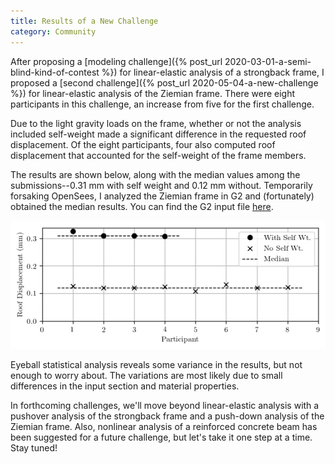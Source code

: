 ```yaml
---
title: Results of a New Challenge
category: Community
---
```


After proposing a [modeling challenge]({% post_url 2020-03-01-a-semi-blind-kind-of-contest %})
for linear-elastic analysis of a strongback frame, I proposed a
[second challenge]({% post_url 2020-05-04-a-new-challenge %}) for linear-elastic analysis of
the Ziemian frame. There were eight participants in this challenge, an
increase from five for the first challenge.

Due to the light gravity loads on the frame, whether or not the analysis
included self-weight made a significant difference in the requested roof
displacement. Of the eight participants, four also computed roof displacement
that accounted for the self-weight of the frame members.

The results are shown below, along with the median values among the
submissions--0.31 mm with self weight and 0.12 mm without. Temporarily
forsaking OpenSees, I analyzed the Ziemian frame in G2 and (fortunately)
obtained the median results. You can find the G2 input file
[here](https://github.com/mhscott/G2/blob/master/EXAMPLES/ziemian.m).

![Results from Ziemian frame modeling challenge](/assets/images/Ziemian.png)

Eyeball statistical analysis reveals some variance in the results, but not
enough to worry about. The variations are most likely due to small differences
in the input section and material properties.

In forthcoming challenges, we'll move beyond linear-elastic analysis with a
pushover analysis of the strongback frame and a push-down analysis of the
Ziemian frame. Also, nonlinear analysis of a reinforced concrete beam has been
suggested for a future challenge, but let's take it one step at a time.
Stay tuned!